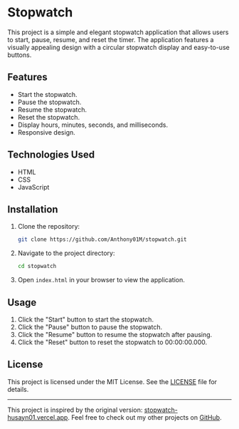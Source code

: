 # Stopwatch

This project is a simple and elegant stopwatch application that allows users to start, pause, resume, and reset the timer. The application features a visually appealing design with a circular stopwatch display and easy-to-use buttons.

## Features

- Start the stopwatch.
- Pause the stopwatch.
- Resume the stopwatch.
- Reset the stopwatch.
- Display hours, minutes, seconds, and milliseconds.
- Responsive design.

## Technologies Used

- HTML
- CSS
- JavaScript

## Installation

1. Clone the repository:
    ```sh
    git clone https://github.com/Anthony01M/stopwatch.git
    ```
2. Navigate to the project directory:
    ```sh
    cd stopwatch
    ```
3. Open `index.html` in your browser to view the application.

## Usage

1. Click the "Start" button to start the stopwatch.
2. Click the "Pause" button to pause the stopwatch.
3. Click the "Resume" button to resume the stopwatch after pausing.
4. Click the "Reset" button to reset the stopwatch to 00:00:00.000.

## License

This project is licensed under the MIT License. See the [LICENSE](LICENSE) file for details.

---

This project is inspired by the original version: [stopwatch-husayn01.vercel.app](https://stopwatch-husayn01.vercel.app). Feel free to check out my other projects on [GitHub](https://github.com/Anthony01M).